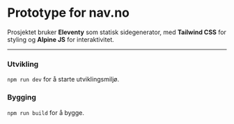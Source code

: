# Prototype for nav.no

Prosjektet bruker **Eleventy** som statisk sidegenerator, med **Tailwind CSS** for styling og **Alpine JS** for interaktivitet.

---

### Utvikling

`npm run dev` for å starte utviklingsmiljø.

### Bygging

`npm run build` for å bygge.
